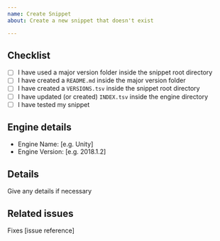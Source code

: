 ```yaml
---
name: Create Snippet
about: Create a new snippet that doesn't exist

---
```


## Checklist

- [ ] I have used a major version folder inside the snippet root directory
- [ ] I have created a `README.md` inside the major version folder
- [ ] I have created a `VERSIONS.tsv` inside the snippet root directory
- [ ] I have updated (or created) `INDEX.tsv` inside the engine directory
- [ ] I have tested my snippet

## Engine details

- Engine Name: [e.g. Unity]
- Engine Version: [e.g. 2018.1.2]

## Details

Give any details if necessary

## Related issues

Fixes [issue reference]
